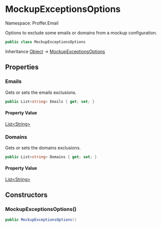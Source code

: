 # MockupExceptionsOptions

Namespace: Proffer.Email

Options to exclude some emails or domains from a mockup configuration.

```csharp
public class MockupExceptionsOptions
```

Inheritance [Object](https://docs.microsoft.com/en-us/dotnet/api/system.object) → [MockupExceptionsOptions](./proffer.email.mockupexceptionsoptions)

## Properties

### **Emails**

Gets or sets the emails exclusions.

```csharp
public List<string> Emails { get; set; }
```

#### Property Value

[List&lt;String&gt;](https://docs.microsoft.com/en-us/dotnet/api/system.collections.generic.list-1)<br>

### **Domains**

Gets or sets the domains exclusions.

```csharp
public List<string> Domains { get; set; }
```

#### Property Value

[List&lt;String&gt;](https://docs.microsoft.com/en-us/dotnet/api/system.collections.generic.list-1)<br>

## Constructors

### **MockupExceptionsOptions()**



```csharp
public MockupExceptionsOptions()
```
